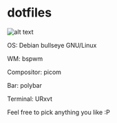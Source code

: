 # dotfiles

![alt text](https://github.com/dispelundead/dotfiles/blob/main/img/preview.png?raw=true)

OS:		Debian bullseye GNU/Linux

WM:		bspwm

Compositor:	picom

Bar:		polybar

Terminal:	URxvt


Feel free to pick anything you like :P
